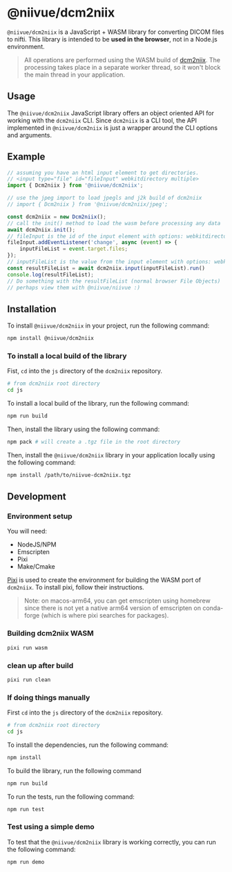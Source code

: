 # @niivue/dcm2niix

`@niivue/dcm2niix` is a JavaScript + WASM library for converting DICOM files to nifti. This library is intended to be **used in the browser**, not in a Node.js environment.

> All operations are performed using the WASM build of [dcm2niix](https://github.com/rordenlab/dcm2niix). The processing takes place in a separate worker thread, so it won't block the main thread in your application.

## Usage

The `@niivue/dcm2niix` JavaScript library offers an object oriented API for working with the `dcm2niix` CLI. Since `dcm2niix` is a CLI tool, the API implemented in `@niivue/dcm2niix` is just a wrapper around the CLI options and arguments. 

## Example

```javascript
// assuming you have an html input element to get directories.
// <input type="file" id="fileInput" webkitdirectory multiple>
import { Dcm2niix } from '@niivue/dcm2niix';

// use the jpeg import to load jpegls and j2k build of dcm2niix
// import { Dcm2niix } from '@niivue/dcm2niix/jpeg';

const dcm2niix = new Dcm2niix();
// call the init() method to load the wasm before processing any data
await dcm2niix.init();
// fileInput is the id of the input element with options: webkitdirectory and multiple
fileInput.addEventListener('change', async (event) => {
    inputFileList = event.target.files;
});
// inputFileList is the value from the input element with options: webkitdirectory and multiple
const resultFileList = await dcm2niix.input(inputFileList).run()  
console.log(resultFileList);
// Do something with the resultFileList (normal browser File Objects)
// perhaps view them with @niivue/niivue :) 
```

## Installation

To install `@niivue/dcm2niix` in your project, run the following command:

```bash
npm install @niivue/dcm2niix
```

### To install a local build of the library

Fist, `cd` into the `js` directory of the `dcm2niix` repository.

```bash
# from dcm2niix root directory
cd js
```

To install a local build of the library, run the following command:

```bash
npm run build
```

Then, install the library using the following command:

```bash
npm pack # will create a .tgz file in the root directory
```

Then, install the `@niivue/dcm2niix` library in your application locally using the following command:

```bash
npm install /path/to/niivue-dcm2niix.tgz
```

## Development

### Environment setup

You will need:
- NodeJS/NPM
- Emscripten
- Pixi
- Make/Cmake

[Pixi](https://prefix.dev/) is used to create the environment for building the WASM port of `dcm2niix`. To install pixi, follow their instructions. 

> Note: on macos-arm64, you can get emscripten using homebrew since there is not yet a native arm64 version of emscripten on conda-forge (which is where pixi searches for packages).

### Building dcm2niix WASM

```bash
pixi run wasm
```

### clean up after build

```bash
pixi run clean
```

### If doing things manually
First `cd` into the `js` directory of the `dcm2niix` repository.

```bash
# from dcm2niix root directory
cd js
```

To install the dependencies, run the following command:

```bash
npm install
```

To build the library, run the following command

```bash
npm run build
```

To run the tests, run the following command:

```bash
npm run test
```

### Test using a simple demo

To test that the `@niivue/dcm2niix` library is working correctly, you can run the following command:

```bash
npm run demo
```